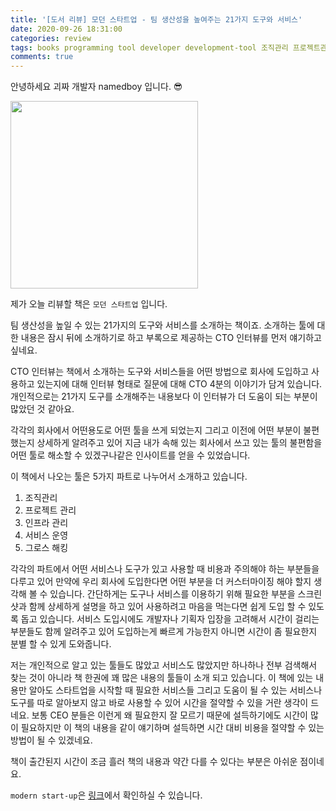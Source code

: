 ```yaml
---
title: '[도서 리뷰] 모던 스타트업 - 팀 생산성을 높여주는 21가지 도구와 서비스'
date: 2020-09-26 18:31:00
categories: review
tags: books programming tool developer development-tool 조직관리 프로젝트관리 인프라관리 서비스운영 그로스해킹 조직문화 애자일 G스위트 구글앱스 드롭박스 슬랙 slack 지라 jira 깃허브 git github 제플린 포스트맨 트래비스 CI 지속적통합 자동화 레스큐타임 시간관리 AWS 아마존웹서비스 도커 docker 쿠버네티스 kubernetes 재피어 앤서블 ansible 페이퍼트레일 크래시리틱스 핑돔 뉴렐릭 자빅스 버퍼 위시폰드 구글
comments: true
---
```


안녕하세요 괴짜 개발자 namedboy 입니다. 😎

<img src='https://firebasestorage.googleapis.com/v0/b/github-blog-39e5f.appspot.com/o/modern_start-up.jpg?alt=media&token=e54d37a6-c9dd-4162-898c-b9fe0c611584' width='300px'/>

제가 오늘 리뷰할 책은 `모던 스타트업` 입니다.  

팀 생산성을 높일 수 있는 21가지의 도구와 서비스를 소개하는 책이죠.
소개하는 툴에 대한 내용은 잠시 뒤에 소개하기로 하고 부록으로 제공하는 CTO 인터뷰를 먼저 얘기하고 싶네요.

CTO 인터뷰는 책에서 소개하는 도구와 서비스들을 어떤 방법으로 회사에 도입하고 사용하고 있는지에 대해 인터뷰 형태로 질문에 대해 CTO 4분의 이야기가 담겨 있습니다.
개인적으로는 21가지 도구를 소개해주는 내용보다 이 인터뷰가 더 도움이 되는 부분이 많았던 것 같아요.

각각의 회사에서 어떤용도로 어떤 툴을 쓰게 되었는지 그리고 이전에 어떤 부분이 불편했는지 상세하게 알려주고 있어 지금 내가 속해 있는 회사에서 쓰고 있는 툴의 불편함을 어떤 툴로 해소할 수 있겠구나같은 인사이트를 얻을 수 있었습니다.

이 책에서 나오는 툴은 5가지 파트로 나누어서 소개하고 있습니다.
1. 조직관리
2. 프로젝트 관리
3. 인프라 관리
4. 서비스 운영
5. 그로스 해킹

각각의 파트에서 어떤 서비스나 도구가 있고 사용할 때 비용과 주의해야 하는 부분들을 다루고 있어 만약에 우리 회사에 도입한다면 어떤 부분을 더 커스터마이징 해야 할지 생각해 볼 수 있습니다.
간단하게는 도구나 서비스를 이용하기 위해 필요한 부분을 스크린샷과 함께 상세하게 설명을 하고 있어 사용하려고 마음을 먹는다면 쉽게 도입 할 수 있도록 돕고 있습니다.
서비스 도입시에도 개발자나 기획자 입장을 고려해서 시간이 걸리는 부분들도 함께 알려주고 있어 도입하는게 빠르게 가능한지 아니면 시간이 좀 필요한지 분별 할 수 있게 도와줍니다.

저는 개인적으로 알고 있는 툴들도 많았고 서비스도 많았지만 하나하나 전부 검색해서 찾는 것이 아니라 책 한권에 꽤 많은 내용의 툴들이 소개 되고 있습니다.
이 책에 있는 내용만 알아도 스타트업을 시작할 때 필요한 서비스들 그리고 도움이 될 수 있는 서비스나 도구를 따로 알아보지 않고 바로 사용할 수 있어 시간을 절약할 수 있을 거란 생각이 드네요.
보통 CEO 분들은 이런게 왜 필요한지 잘 모르기 때문에 설득하기에도 시간이 많이 필요하지만 이 책의 내용을 같이 얘기하며 설득하면 시간 대비 비용을 절약할 수 있는 방법이 될 수 있겠네요.

책이 출간된지 시간이 조금 흘러 책의 내용과 약간 다를 수 있다는 부분은 아쉬운 점이네요.

`modern start-up`은 [링크](https://www.hanbit.co.kr/store/books/look.php?p_code=B1211451725)에서 확인하실 수 있습니다.

